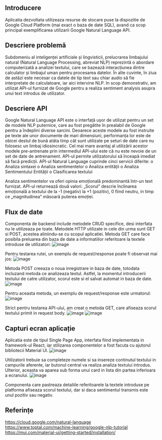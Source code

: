 ## Introducere
Aplicatia dezvoltata utilizeaza resurse de stocare puse la dispozitie de Google Cloud Platform (mai exact o baza de date SQL), avand ca scop principal exemplificarea utilizarii Google Natural Language API. 
## Descriere problemă 
Subdomeniu al inteligenței artificiale și lingvisticii, prelucrarea limbajului natural (Natural Language Processing, abreviat NLP) reprezintă o abordare computerizată a analizei textului, care se bazează interacțiunea dintre calculator și limbajul uman pentru procesarea datelor. În alte cuvinte, în ziua de astăzi este necesar ca datele de tip text sau chiar audio să fie interpretate de calculatoare, iar aici intervine NLP.
In scop demonstrativ, am utilizat API-ul furnizat de Google pentru a realiza sentiment analysis asupra unui text introdus de utilizator.
## Descriere API 
Google Natural Language API este o interfață ușor de utilizat pentru un set de modele NLP puternice, care au fost pregătite în prealabil de Google pentru a îndeplini diverse sarcini. Deoarece aceste modele au fost instruite pe texte ale unor documente de mari dimensiuni, performanța lor este de obicei destul de bună atâta timp cât sunt utilizate pe seturi de date care nu folosesc un limbaj idiosincratic.
Cel mai mare avantaj al utilizării acestor modele pre-antrenate prin intermediul API-ului este că nu este nevoie de un set de date de antrenament. API-ul permite utilizatorului să înceapă imediat să facă predicții.
API-ul Natural Language cuprinde cinci servicii diferite:
o	Analiza sintaxei
o	Analiza sentimentelor
o	Analiza entității
o	Analiza Sentimentului Entității
o	Clasificarea textului

Analiza sentimentelor va oferi opinia emoțională predominantă într-un text furnizat. API-ul returnează două valori: „Scorul” descrie înclinarea emoțională a textului de la -1 (negativ) la +1 (pozitiv), 0 fiind neutru, in timp ce „magnitudinea” măsoară puterea emoției.
## Flux de date
Componenta de backend include metodele CRUD specifice, desi interfata nu le utilizeaza pe toate.
Metodele HTTP utilizate in cele din urma sunt GET si POST, acestea aliniindu-se cu scopul aplicatiei.
Metoda GET care face posibila preluarea din baza de date a informatiilor referitoare la textele introduse de utilizatori:
![image](https://user-images.githubusercontent.com/44543705/168165971-de76f630-a03d-4f4b-a51c-692a53c38147.png)

Pentru testarea rutei, un exemplu de request/response poate fi observat mai jos:
 ![image](https://user-images.githubusercontent.com/44543705/168166038-2cd739c8-0558-415e-aed9-71c73cf645f5.png)

Metoda POST creeaza o noua inregistrare in baza de date, totodata incluzand metoda ce analizeaza textul. Astfel, la momentul introducerii textului de catre utilizator, scorul este si el salvat automat in baza de date.
![image](https://user-images.githubusercontent.com/44543705/168166079-b22ebf3c-2b3b-49e8-a536-b39d40f0002e.png)

 
Pentru aceasta metoda, un exemplu de request/response este urmatorul:
 ![image](https://user-images.githubusercontent.com/44543705/168166116-28557da5-41e3-4afb-a11f-1cd3b36e6332.png)

Strict pentru testarea API-ului, am creat o metoda GET, care afiseaza scorul textului primit in request body.
 ![image](https://user-images.githubusercontent.com/44543705/168166155-8c7d529e-d66e-4eed-be82-5d04efeca6fa.png)
![image](https://user-images.githubusercontent.com/44543705/168166176-9e0e3bb3-2b3e-4884-aa82-9bdc82969453.png)

## Capturi ecran aplicație 
Aplicatia este de tipul Single Page App, interfata fiind implementata in framework-ul React, iar stilizarea componentelor a fost facuta cu ajutorul bibliotecii Material UI.
 ![image](https://user-images.githubusercontent.com/44543705/168166204-1c820669-bc7b-4a02-a0b8-ea877fd2c34b.png)

Utilizatorii trebuie sa completeze numele si sa insereze continutul textului in campurile aferente, iar butonul central va realiza analiza textului introdus. Ulterior, aceasta va aparea sub forma unui card in lista din partea inferioara a ecranului.
 ![image](https://user-images.githubusercontent.com/44543705/168166224-eef8d2c7-883d-4858-90d4-d3980f73608a.png)

Componenta care pastreaza detaliile referitoarele la textele introduse pe platforma afiseaza scorul textului, dar si daca sentimentul transmis este unul pozitiv sau negativ.

## Referințe
https://cloud.google.com/natural-language
https://www.toptal.com/machine-learning/google-nlp-tutorial
https://mui.com/material-ui/getting-started/installation/
